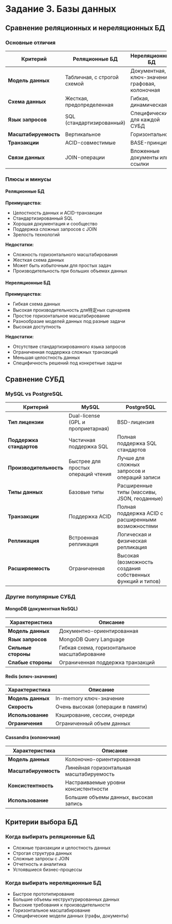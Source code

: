 # Задание 3. Базы данных

## Сравнение реляционных и нереляционных БД

### Основные отличия

| Критерий | Реляционные БД | Нереляционные БД |
|----------|----------------|------------------|
| **Модель данных** | Табличная, с строгой схемой | Документная, ключ-значение, графовая, колоночная |
| **Схема данных** | Жесткая, предопределенная | Гибкая, динамическая |
| **Язык запросов** | SQL (стандартизированный) | Специфический для каждой СУБД |
| **Масштабируемость** | Вертикальное | Горизонтальное |
| **Транзакции** | ACID-совместимые | BASE-принципы |
| **Связи данных** | JOIN-операции | Вложенные документы или ссылки |

### Плюсы и минусы

#### Реляционные БД

**Преимущества:**
- Целостность данных и ACID-транзакции
- Стандартизированный SQL
- Хорошая документация и сообщество
- Поддержка сложных запросов с JOIN
- Зрелость технологий

**Недостатки:**
- Сложность горизонтального масштабирования
- Жесткая схема данных
- Может быть избыточным для простых задач
- Производительность при больших объемах данных

#### Нереляционные БД

**Преимущества:**
- Гибкая схема данных
- Высокая производительность для特定ных сценариев
- Простое горизонтальное масштабирование
- Разнообразие моделей данных под разные задачи
- Высокая доступность

**Недостатки:**
- Отсутствие стандартизированного языка запросов
- Ограниченная поддержка сложных транзакций
- Меньшая целостность данных
- Специфичность решений под конкретные задачи

## Сравнение СУБД

### MySQL vs PostgreSQL

| Критерий | MySQL | PostgreSQL |
|----------|-------|------------|
| **Тип лицензии** | Dual-license (GPL и проприетарная) | BSD-лицензия |
| **Поддержка стандартов** | Частичная поддержка SQL | Полная поддержка SQL стандартов |
| **Производительность** | Быстрее для простых операций чтения | Лучше для сложных запросов и операций записи |
| **Типы данных** | Базовые типы | Расширенные типы (массивы, JSON, геоданные) |
| **Транзакции** | Поддержка ACID | Полная поддержка ACID с расширенными возможностями |
| **Репликация** | Встроенная репликация | Логическая и физическая репликация |
| **Расширяемость** | Ограниченная | Высокая (возможность создания собственных функций и типов) |

### Другие популярные СУБД

#### MongoDB (документная NoSQL)

| Характеристика | Описание |
|----------------|----------|
| **Модель данных** | Документно-ориентированная |
| **Язык запросов** | MongoDB Query Language |
| **Сильные стороны** | Гибкая схема, горизонтальное масштабирование |
| **Слабые стороны** | Ограниченная поддержка транзакций |

#### Redis (ключ-значение)

| Характеристика | Описание |
|----------------|----------|
| **Модель данных** | In-memory ключ-значение |
| **Скорость** | Очень высокая (операции в памяти) |
| **Использование** | Кэширование, сессии, очереди |
| **Ограничения** | Ограниченный объем данных |

#### Cassandra (колоночная)

| Характеристика | Описание |
|----------------|----------|
| **Модель данных** | Колоночно-ориентированная |
| **Масштабируемость** | Линейная горизонтальная масштабируемость |
| **Консистентность** | Настраиваемые уровни консистентности |
| **Использование** | Большие объемы данных, высокая запись |

## Критерии выбора БД

### Когда выбирать реляционные БД

- Сложные транзакции и целостность данных
- Строгая структура данных
- Сложные запросы с JOIN
- Отчетность и аналитика
- Устоявшиеся бизнес-процессы

### Когда выбирать нереляционные БД

- Быстрое прототипирование
- Большие объемы неструктурированных данных
- Высокие требования к производительности
- Горизонтальное масштабирование
- Специфические модели данных (графы, документы)